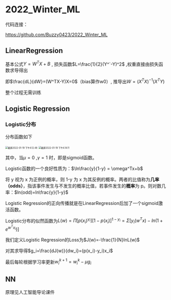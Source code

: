 # 2022_Winter_ML

代码连接：

https://github.com/Buzzy0423/2022_Winter_ML

## LinearRegression

基本公式$Y=W^TX+B$ , 损失函数$L=\frac{1}{2}(Y^`-Y)^2$ ,权重直接由损失函数求导得出

即$\frac{dL}{dW}=(W^TX-Y)X=0$（bias算作w0）, 推导出$W=(X^TX)^{-1}(X^TY)$

整个过程无需训练

## Logistic Regression

### Logistic分布

分布函数如下

<img src="/Users/lee/Library/Application Support/typora-user-images/截屏2022-01-19 下午4.12.48.png" alt="截屏2022-01-19 下午4.12.48" style="zoom: 50%;" />

<img src="/Users/lee/Library/Application Support/typora-user-images/截屏2022-01-19 下午4.14.11.png" alt="截屏2022-01-19 下午4.14.11" style="zoom:50%;" />

其中，当$\mu = 0$ ,$\gamma = 1$ 时，即是sigmoid函数。

Logistic函数的一个良好性质为：$\ln\frac{y}{1-y} = \omega^Tx+b$

将 y 视为 x 为正例的概率，则 1-y 为 x 为其反例的概率。两者的比值称为**几率（odds）**，指该事件发生与不发生的概率比值，若事件发生的**概率**为 p。则对数几率：$ln(odd)=ln\frac{y}{1-y}$ 

Logistic Regression的正向传播就是在LinearRegression后加了一个sigmoid激活函数。

Logistic分布的似然函数为$L(w)=\Pi[p(x_i)^{y_i}][1-p(x_i)]^{1-y_i}=\Sigma[y_i(w^Tx)-ln(1+e^{w^Tx_i})]$ 

我们定义Logistic Regression的Loss为$J(w)=-\frac{1}{N}lnL(w)$ 

对其求导得$g_i=\frac{dJ(w)}{dw_i}=(p(x_i)-y_i)x_i$

最后每轮根据学习率更新$w^{k+1}_i=w^k_i-\mu g_i$ 

## NN

原理见人工智能导论课件